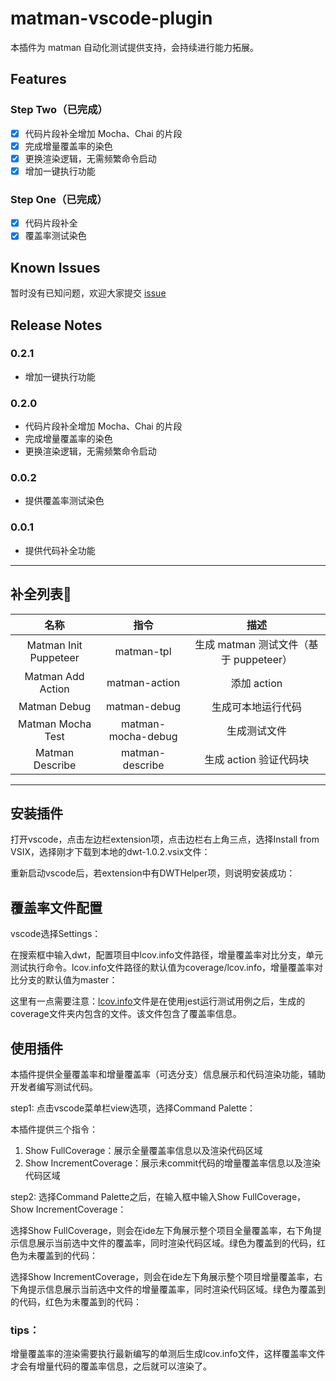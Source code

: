 # matman-vscode-plugin

本插件为 matman 自动化测试提供支持，会持续进行能力拓展。

## Features

### Step Two（已完成）

- [x] 代码片段补全增加 Mocha、Chai 的片段
- [x] 完成增量覆盖率的染色
- [x] 更换渲染逻辑，无需频繁命令启动
- [x] 增加一键执行功能

### Step One（已完成）

- [x] 代码片段补全
- [x] 覆盖率测试染色

## Known Issues

暂时没有已知问题，欢迎大家提交 [issue]()

## Release Notes

### 0.2.1

- 增加一键执行功能


### 0.2.0

- 代码片段补全增加 Mocha、Chai 的片段
- 完成增量覆盖率的染色
- 更换渲染逻辑，无需频繁命令启动

### 0.0.2

- 提供覆盖率测试染色

### 0.0.1

- 提供代码补全功能

-----------------------------------------------------------------------------------------------------------

## 补全列表

|         名称          |        指令        |                  描述                  |
| :-------------------: | :----------------: | :------------------------------------: |
| Matman Init Puppeteer |     matman-tpl     | 生成 matman 测试文件（基于 puppeteer） |
|   Matman Add Action   |   matman-action    |              添加 action               |
|     Matman Debug      |    matman-debug    |           生成可本地运行代码           |
|   Matman Mocha Test   | matman-mocha-debug |              生成测试文件              |
|    Matman Describe    |  matman-describe   |         生成 action 验证代码块         |

***

## 安装插件

打开vscode，点击左边栏extension项，点击边栏右上角三点，选择Install from VSIX，选择刚才下载到本地的dwt-1.0.2.vsix文件：

重新启动vscode后，若extension中有DWTHelper项，则说明安装成功：

## 覆盖率文件配置

vscode选择Settings：

在搜索框中输入dwt，配置项目中lcov.info文件路径，增量覆盖率对比分支，单元测试执行命令。lcov.info文件路径的默认值为coverage/lcov.info，增量覆盖率对比分支的默认值为master：

这里有一点需要注意：[lcov.info](http://lcov.info/)文件是在使用jest运行测试用例之后，生成的coverage文件夹内包含的文件。该文件包含了覆盖率信息。



## 使用插件

本插件提供全量覆盖率和增量覆盖率（可选分支）信息展示和代码渲染功能，辅助开发者编写测试代码。

step1: 点击vscode菜单栏view选项，选择Command Palette：

本插件提供三个指令：

1. Show FullCoverage：展示全量覆盖率信息以及渲染代码区域
2. Show IncrementCoverage：展示未commit代码的增量覆盖率信息以及渲染代码区域

step2: 选择Command Palette之后，在输入框中输入Show FullCoverage，Show IncrementCoverage：

选择Show FullCoverage，则会在ide左下角展示整个项目全量覆盖率，右下角提示信息展示当前选中文件的覆盖率，同时渲染代码区域。绿色为覆盖到的代码，红色为未覆盖到的代码：

选择Show IncrementCoverage，则会在ide左下角展示整个项目增量覆盖率，右下角提示信息展示当前选中文件的增量覆盖率，同时渲染代码区域。绿色为覆盖到的代码，红色为未覆盖到的代码：

### tips：

增量覆盖率的渲染需要执行最新编写的单测后生成lcov.info文件，这样覆盖率文件才会有增量代码的覆盖率信息，之后就可以渲染了。
